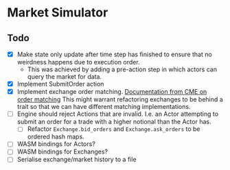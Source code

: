 # Market Simulator

## Todo
- [x] Make state only update after time step has finished to ensure that no weirdness happens due to execution order.
  - This was achieved by adding a pre-action step in which actors can query the market for data.
- [x] Implement SubmitOrder action
- [x] Implement exchange order matching.
  [Documentation from CME on order matching](https://cmegroupclientsite.atlassian.net/wiki/spaces/EPICSANDBOX/pages/457218479/Supported+Matching+Algorithms)
  This might warrant refactoring exchanges to be behind a trait so that we can have
different matching implementations.
- [ ] Engine should reject Actions that are invalid. I.e. an Actor attempting to submit
  an order for a trade with a higher notional than the Actor has.
  - [ ] Refactor `Exchange.bid_orders` and `Exchange.ask_orders` to be ordered hash
  maps.
- [ ] WASM bindings for Actors?
- [ ] WASM bindings for Exchanges?
- [ ] Serialise exchange/market history to a file
